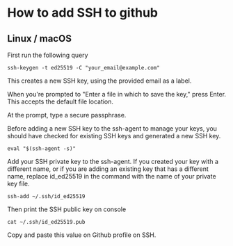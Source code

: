 # How to add SSH to github

## Linux / macOS
First run the following query

```
ssh-keygen -t ed25519 -C "your_email@example.com"
```

This creates a new SSH key, using the provided email as a label.

When you're prompted to "Enter a file in which to save the key," press Enter. This accepts the default file location.

At the prompt, type a secure passphrase.    

Before adding a new SSH key to the ssh-agent to manage your keys, you should have checked for existing SSH keys and generated a new SSH key. 

```
eval "$(ssh-agent -s)"
```

Add your SSH private key to the ssh-agent. If you created your key with a different name, or if you are adding an existing key that has a different name, replace id_ed25519 in the command with the name of your private key file.

```
ssh-add ~/.ssh/id_ed25519
```

Then print the SSH public key on console
```
cat ~/.ssh/id_ed25519.pub
```

Copy and paste this value on Github profile on SSH.